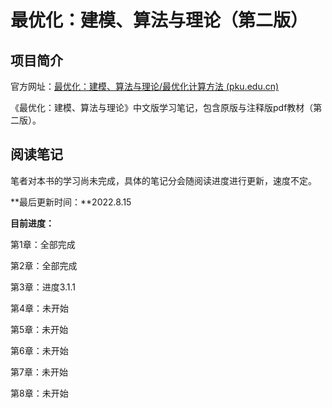 # 最优化：建模、算法与理论（第二版）

## 项目简介

官方网址：[最优化：建模、算法与理论/最优化计算方法 (pku.edu.cn)](https://bicmr.pku.edu.cn/~wenzw/optbook.html)

《最优化：建模、算法与理论》中文版学习笔记，包含原版与注释版pdf教材（第二版）。

## 阅读笔记

笔者对本书的学习尚未完成，具体的笔记分会随阅读进度进行更新，速度不定。

**最后更新时间：**2022.8.15

**目前进度：**

第1章：全部完成

第2章：全部完成

第3章：进度3.1.1

第4章：未开始

第5章：未开始

第6章：未开始

第7章：未开始

第8章：未开始
